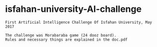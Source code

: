 # isfahan-university-AI-challenge
```
First Artificial Intelligence Challenge Of Isfahan University, May 2017
```
```
The challenge was Morabaraba game (24 dooz board).
Rules and necessary things are explained in the doc.pdf
```
